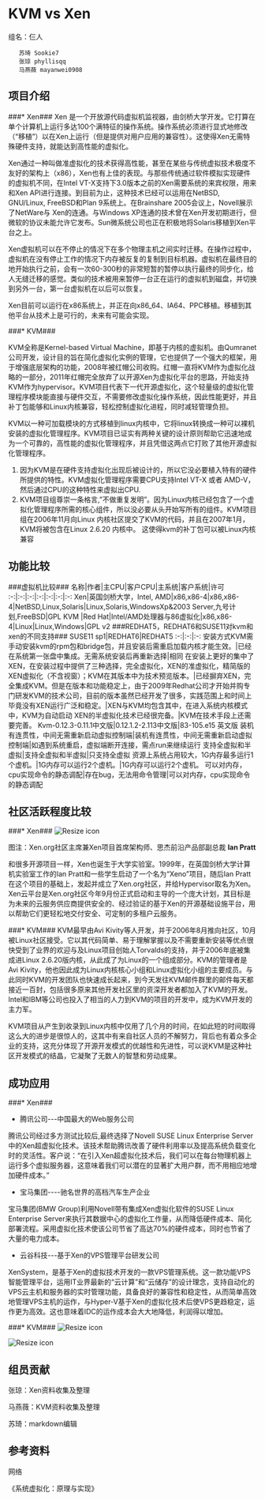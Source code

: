 # KVM vs Xen #

  组名：仨人
  
       苏琦 Sookie7
       张琼 phyllisqq
       马燕薇 mayanwei0908

## 项目介绍 ##

###* Xen###
Xen 是一个开放源代码虚拟机监视器，由剑桥大学开发。它打算在单个计算机上运行多达100个满特征的操作系统。操作系统必须进行显式地修改（“移植”）以在Xen上运行（但是提供对用户应用的兼容性）。这使得Xen无需特殊硬件支持，就能达到高性能的虚拟化。Xen通过一种叫做准虚拟化的技术获得高性能，甚至在某些与传统虚拟技术极度不友好的架构上（x86），Xen也有上佳的表现。与那些传统通过软件模拟实现硬件的虚拟机不同，在Intel VT-X支持下3.0版本之前的Xen需要系统的来宾权限，用来和Xen API进行连接。到目前为止，这种技术已经可以运用在NetBSD, GNU/Linux, FreeBSD和Plan 9系统上。在Brainshare 2005会议上，Novell展示了NetWare与 Xen的连通。与Windows XP连通的技术曾在Xen开发初期进行，但微软的协议未能允许它发布。Sun微系统公司也正在积极地将Solaris移植到Xen平台之上。Xen虚拟机可以在不停止的情况下在多个物理主机之间实时迁移。在操作过程中，虚拟机在没有停止工作的情况下内存被反复的复制到目标机器。虚拟机在最终目的地开始执行之前，会有一次60-300秒的非常短暂的暂停以执行最终的同步化，给人无缝迁移的感觉。类似的技术被用来暂停一台正在运行的虚拟机到磁盘，并切换到另外一台，第一台虚拟机在以后可以恢复。Xen目前可以运行在x86系统上，并正在向x86_64、IA64、PPC移植。移植到其他平台从技术上是可行的，未来有可能会实现。
###* KVM###
KVM全称是Kernel-based Virtual Machine，即基于内核的虚拟机。由Qumranet公司开发，设计目的旨在简化虚拟化实例的管理，它也提供了一个强大的框架，用于增强底层架构的功能，2008年被红帽公司收购。红帽一直将KVM作为虚拟化战略的一部分，2011年红帽完全放弃了以开源Xen为虚拟化平台的思路，开始支持KVM作为hypervisor。KVM项目代表下一代开源虚拟化，这个轻量级的虚拟化管理程序模块能直接与硬件交互，不需要修改虚拟化操作系统，因此性能更好，并且补丁包能够和Linux内核兼容，轻松控制虚拟化进程，同时减轻管理负担。
KVM以一种可加载模块的方式移植到linux内核中，它将linux转换成一种可以裸机安装的虚拟化管理程序。KVM项目已证实有两种关键的设计原则帮助它迅速地成为一个可靠的，高性能的虚拟化管理程序，并且凭借这两点它打败了其他开源虚拟化管理程序。   

1. 因为KVM是在硬件支持虚拟化出现后被设计的，所以它没必要植入特有的硬件所提供的特性。KVM虚拟化管理程序需要CPU支持Intel VT-X 或者 AMD-V，然后通过CPU的这种特性来虚拟出CPU. 
2. KVM项目组尊崇一条格言,”不做重复发明”。因为Linux内核已经包含了一个虚拟化管理程序所需的核心组件，所以没必要从头开始写所有的组件。KVM项目组在2006年11月向Linux 内核社区提交了KVM的代码，并且在2007年1月，KVM将被包含在Linux 2.6.20 内核中。 这使得kvm的补丁包可以被Linux内核兼容

## 功能比较 ##
###虚拟机比较###
名称|作者|主CPU|客户CPU|主系统|客户系统|许可
:-:|:-:|:-:|:-:|:-:|:-:|:-:
Xen|英国剑桥大学，Intel, AMD|x86,x86-4|x86,x86-4|NetBSD,Linux,Solaris|Linux,Solaris,WindowsXp&2003 Server,九号计划,FreeBSD|GPL
KVM |Red Hat|Intel/AMD处理器与86虚拟化|x86,x86-4|Linux|Linux,Windows|GPL v2
###REDHAT5，REDHAT6和SUSE11对kvm和xen的不同支持###
SUSE11 sp1|REDHAT6|REDHAT5
:-:|:-:|:-:
安装方式KVM需手动安装kvm的rpm包和bridge包，并且安装后需重启加载内核才能生效。|已经在系统第一张盘中集成。无需系统安装后再重新选择|相同
在安装上更好的集中了XEN，在安装过程中提供了三种选择，完全虚拟化，XEN的准虚拟化，精简版的XEN虚拟化（不含视窗）；KVM在其版本中为技术预览版本。|已经摒弃XEN，完全集成KVM。但是在版本和功能稳定上，由于2009年Redhat公司才开始并购专门研发KVM的技术公司，目前的版本虽然已经开发了很多，实践范围上和时间上毕竟没有XEN运行广泛和稳定。|XEN与KVM均包含其中，在进入系统内核模式中，KVM为自动启动
XEN的半虚拟化技术已经很完备。|KVM在技术手段上还需要完善。
Kvm-0.12.3-0.11.1中文版|0.12.1.2-2.113中文版|83-105.e15 英文版
装机有连贯性，中间无需重新启动虚拟控制端|装机有连贯性，中间无需重新启动虚拟控制端|如遇到系统重启，虚拟端断开连接，需点run来继续运行
支持全虚拟和半虚拟|支持全虚拟和半虚拟|只支持全虚拟
资源上系统占用较大，1G内存最多运行1个虚机。|1G内存可以运行2个虚机。|1G内存可以运行2个虚机。
可以对内存，cpu实现命令的静态调配|存在bug，无法用命令管理|可以对内存，cpu实现命令的静态调配
## 社区活跃程度比较 ##
###* Xen###
![Resize icon][1]

[1]:http://image.baidu.com/i?tn=download&word=download&ie=utf8&fr=detail&url=http%3A%2F%2Fimgs.ccw.com.cn%2Fresources%2F2009_12%2F2009_12_07%2F200912072591260163266131.jpg								
图注：Xen.org社区主席兼Xen项目首席架构师、思杰前沿产品部副总裁 **Ian Pratt**

和很多开源项目一样，Xen也诞生于大学实验室。1999年，在英国剑桥大学计算机实验室工作的Ian Pratt和一些学生启动了一个名为“Xeno”项目，随后Ian Pratt在这个项目的基础上，发起并成立了Xen.org社区，并给Hypervisor取名为Xen。Xen云平台是Xen.org社区今年9月份正式启动和主导的一个庞大计划，其目标是为未来的云服务供应商提供安全的、经过验证的基于Xen的开源基础设施平台，用以帮助它们更轻松地交付安全、可定制的多租户云服务。

###* KVM###
KVM最早由Avi Kivity等人开发，并于2006年8月推向社区，10月被Linux社区接受。它以其代码简单、易于理解掌握以及不需要重新安装等优点很快受到了业界的欢迎与及Linux项目创始人Torvalds的支持，并于2006年底被集成进Linux 2.6.20版内核，从此成了为Linux的一个组成部分。KVM的管理者是Avi Kivity，他也因此成为Linux内核核心小组和Linux虚拟化小组的主要成员。与此同时KVM的开发团队也快速成长起来，到今天发往KVM邮件群里的邮件每天都接近一百封，包括很多原来其他开发社区里的资深开发者都加入了KVM的开发。Intel和IBM等公司也投入了相当的人力到KVM的项目的开发中，成为KVM开发的主力军。
KVM项目从产生到收录到Linux内核中仅用了几个月的时间，在如此短的时间取得这么大的进步是很惊人的，这其中有来自社区人员的不解努力，背后也有着众多企业的支持，这充分体现了开源开发模式的优越性和先进性，可以说KVM是这种社区开发模式的结晶，它凝聚了无数人的智慧和劳动成果。
## 成功应用 ##
###* Xen###
* 腾讯公司---中国最大的Web服务公司
腾讯公司经过多方测试比较后,最终选择了Novell SUSE Linux Enterprise Server中的Xen超虚拟化技术。该技术帮助腾讯改善了硬件利用率以及提高系统负载变化时的灵活性。客户说：“在引入Xen超虚拟化技术后，我们可以在每台物理机器上运行多个虚拟服务器，这意味着我们可以潜在的显著扩大用户群，而不用相应地增加硬件成本。”
* 宝马集团----驰名世界的高档汽车生产企业
宝马集团(BMW Group)利用Novell带有集成Xen虚拟化软件的SUSE Linux Enterprise Server来执行其数据中心的虚拟化工作量，从而降低硬件成本、简化部署流程。采用虚拟化技术使该公司节省了高达70%的硬件成本，同时也节省了大量的电力成本。
* 云谷科技---基于Xen的VPS管理平台研发公司
XenSystem，是基于Xen的虚拟技术开发的一款VPS管理系统。这一款功能VPS智能管理平台，运用IT业界最新的“云计算”和“云储存”的设计理念，支持自动化的VPS云主机和服务器的实时管理功能，具备良好的兼容性和稳定性，从而简单高效地管理VPS主机的运作，与Hyper-V基于Xen的虚拟化技术后使VPS更趋稳定，运作更为高效。这也意味着IDC的运作成本会大大地降低，利润得以增加。
###* KVM###
![Resize icon][2]

[2]:http://nj.baidupcs.com/file/9870e1c6c95b39663aa8a249bb29f2af?xcode=365cb3b5e428fa9dfac135bc541340dacb0569c91e861570&fid=2047292547-250528-2883808773&time=1385515121&sign=FDTAXER-DCb740ccc5511e5e8fedcff06b081203-PyR%2F0rvBms6YvtoOFqBqcsAiJ1A%3D&to=nb&fm=Q,B,U,t&expires=8h&rt=pr&r=811388947&logid=2834790816&vuk=2047292547&fn=1.png
![Resize icon][3]


[3]:http://nj.baidupcs.com/file/c22f171e70bb6929effa3282e738188c?xcode=365cb3b5e428fa9d886ce0dc9a00675e833630de04ae9567&fid=2047292547-250528-3489182271&time=1385515121&sign=FDTAXER-DCb740ccc5511e5e8fedcff06b081203-Q41pwgFF4BMjoF4IMavo1aZoCwM%3D&to=nb&fm=Q,B,U,t&expires=8h&rt=pr&r=814420982&logid=2851789905&vuk=2047292547&fn=2.png

## 组员贡献 ##
张琼：Xen资料收集及整理

马燕薇：KVM资料收集及整理

苏琦：markdown编辑


## 参考资料 ##
网络

《系统虚拟化：原理与实现》

